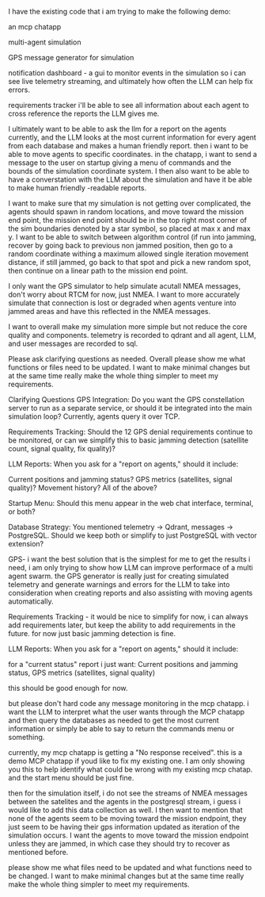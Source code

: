I have the existing code that i am trying to make the following demo:  

an mcp chatapp 

multi-agent simulation 

GPS message generator for simulation

notification dashboard - a gui to monitor events in the simulation so i can see live telemetry streaming, and ultimately how often the LLM can help fix errors.

requirements tracker i'll be able to see all information about each agent to cross reference the reports the LLM gives me.

I ultimately want to be able to ask the llm for a report on the agents currently, and the LLM looks at the most current information for every agent from each database and makes a human friendly report. then i want to be able to move agents to specific coordinates. in the chatapp, i want to send a message to the user on startup giving a menu of commands and the bounds of the simulation coordinate system. I then also want to be able to have a converstation with the LLM about the simulation and have it be able to make human friendly -readable reports.

I want to make sure that my simulation is not getting over complicated, the agents should spawn in random locations, and move toward the mission end point, the mission end point should be in the top right most corner of the sim boundaries denoted by a star symbol, so placed at max x and max y. I want to be able to switch between algorithm control (if run into jamming, recover by going back to previous non jammed position, then go to a random coordinate withing a maximum allowed single iteration movement distance, if still jammed, go back to that spot and pick a new random spot, then continue on a linear path to the mission end point.

I only want the GPS simulator to help simulate acutall NMEA messages, don't worry about RTCM for now, just NMEA. I want to more accurately simulate that connection is lost or degraded when agents venture into jammed areas and have this reflected in the NMEA messages.

I want to overall make my simulation more simple but not reduce the core quality and components. telemetry is recorded to qdrant and all agent, LLM, and user messages are recorded to sql. 

Please ask clarifying questions as needed. Overall please show me what functions or files need to be updated. I want to make minimal changes but at the same time really make the whole thing simpler to meet my requirements.


Clarifying Questions
GPS Integration: Do you want the GPS constellation server to run as a separate service, or should it be integrated into the main simulation loop? Currently, agents query it over TCP.

Requirements Tracking: Should the 12 GPS denial requirements continue to be monitored, or can we simplify this to basic jamming detection (satellite count, signal quality, fix quality)?

LLM Reports: When you ask for a "report on agents," should it include:

Current positions and jamming status?
GPS metrics (satellites, signal quality)?
Movement history?
All of the above?



Startup Menu: Should this menu appear in the web chat interface, terminal, or both?

Database Strategy: You mentioned telemetry → Qdrant, messages → PostgreSQL. Should we keep both or simplify to just PostgreSQL with vector extension?


GPS- i want the best solution that is the simplest for me to get the results i need, i am only trying to show how LLM can improve performace of a multi agent swarm. the GPS generator is really just for creating simulated telemetry and generate warnings and errors for the LLM to take into consideration when creating reports and also assisting with moving agents automatically.

Requirements Tracking - it would be nice to simplify for now, i can always add requirements later, but keep the ability to add requirements in the future. for now just basic jamming detection is fine.

LLM Reports: When you ask for a "report on agents," should it include:

for a "current status" report i just want: Current positions and jamming status, GPS metrics (satellites, signal quality)

this should be good enough for now.

but please don't hard code any message monitoring in the mcp chatapp. i want the LLM to interpret what the user wants through the MCP chatapp and then query the databases as needed to get the most current information or simply be able to say to return the commands menu or something.














currently, my mcp chatapp is getting a "No response received". this is a demo MCP chatapp if youd like to fix my existing one. I am only showing you this to help identify what could be wrong with my existing mcp chatap. and the start menu should be just fine.


then for the simulation itself, i do not see the streams of NMEA messages between the satelites and the agents in the postgresql stream, i guess i would like to add this data collection as well. I then want to mention that none of the agents seem to be moving toward the mission endpoint, they just seem to be having their gps information updated as iteration of the simulation occurs. I want the agents to move toward the mission endpoint unless they are jammed, in which case they should try to recover as mentioned before.

please show me what files need to be updated and what functions need to be changed. I want to make minimal changes but at the same time really make the whole thing simpler to meet my requirements.

